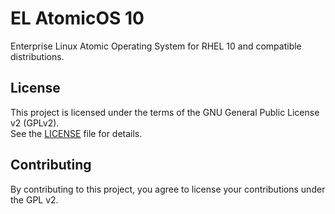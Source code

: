 # EL AtomicOS 10

Enterprise Linux Atomic Operating System for RHEL 10 and compatible distributions.

## License

This project is licensed under the terms of the GNU General Public License v2 (GPLv2).  
See the [LICENSE](LICENSE) file for details.

## Contributing

By contributing to this project, you agree to license your contributions under the GPL v2.
